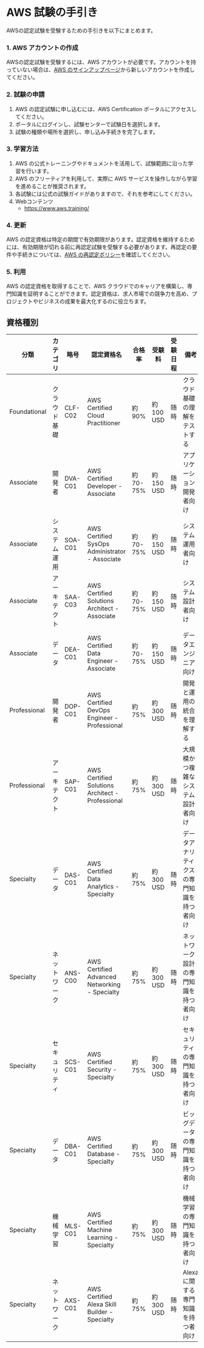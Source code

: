 # AWS 試験の手引き

AWSの認定試験を受験するための手引きを以下にまとめます。

### 1. AWS アカウントの作成
AWSの認定試験を受験するには、AWS アカウントが必要です。アカウントを持っていない場合は、[AWS のサインアップページ](https://portal.aws.amazon.com/billing/signup#/start/email)から新しいアカウントを作成してください。

### 2. 試験の申請
1. AWS の認定試験に申し込むには、AWS Certification ポータルにアクセスしてください。
2. ポータルにログインし、試験センターで試験日を選択します。
3. 試験の種類や場所を選択し、申し込み手続きを完了します。

### 3. 学習方法
1. AWS の公式トレーニングやドキュメントを活用して、試験範囲に沿った学習を行います。
2. AWS のフリーティアを利用して、実際に AWS サービスを操作しながら学習を進めることが推奨されます。
3. 各試験には公式の試験ガイドがありますので、それを参考にしてください。
4. Webコンテンツ 
   - https://www.aws.training/ 

### 4. 更新
AWS の認定資格は特定の期間で有効期限があります。認定資格を維持するためには、有効期限が切れる前に再認定試験を受験する必要があります。再認定の要件や手続きについては、[AWS の再認定ポリシー](https://aws.amazon.com/jp/certification/recertification/)を確認してください。

### 5. 利用
AWS の認定資格を取得することで、AWS クラウドでのキャリアを構築し、専門知識を証明することができます。認定資格は、求人市場での競争力を高め、プロジェクトやビジネスの成果を最大化するのに役立ちます。

## 資格種別

| 分類 | カテゴリ | 略号 | 認定資格名 | 合格率 | 受験料 | 受験日程 | 備考 |
|-------|---------|------|------------|--------|--------|---------|------|
| Foundational | クラウド基礎 | CLF-C02 | AWS Certified Cloud Practitioner | 約90% | 約100 USD | 随時 | クラウド基礎の理解をテストする |
| Associate | 開発者     | DVA-C01 | AWS Certified Developer - Associate | 約70-75% | 約150 USD | 随時 | アプリケーション開発者向け |
| Associate | システム運用 | SOA-C01 | AWS Certified SysOps Administrator - Associate | 約70-75% | 約150 USD | 随時 | システム運用者向け |
| Associate | アーキテクト | SAA-C03 | AWS Certified Solutions Architect - Associate | 約70-75% | 約150 USD | 随時 | システム設計者向け |
| Associate | データ | DEA-C01 | AWS Certified Data Engineer - Associate | 約70-75% | 約150 USD | 随時 | データエンジニア向け |
| Professional | 開発者     | DOP-C01 | AWS Certified DevOps Engineer - Professional | 約75% | 約300 USD | 随時 | 開発と運用の統合を理解する |
| Professional | アーキテクト | SAP-C01 | AWS Certified Solutions Architect - Professional | 約75% | 約300 USD | 随時 | 大規模かつ複雑なシステム設計者向け |
| Specialty | データ      | DAS-C01 | AWS Certified Data Analytics - Specialty | 約75% | 約300 USD | 随時 | データアナリティクスの専門知識を持つ者向け |
| Specialty | ネットワーク | ANS-C00 | AWS Certified Advanced Networking - Specialty | 約75% | 約300 USD | 随時 | ネットワーク設計の専門知識を持つ者向け |
| Specialty | セキュリティ | SCS-C01 | AWS Certified Security - Specialty | 約75% | 約300 USD | 随時 | セキュリティの専門知識を持つ者向け |
| Specialty | データ      | DBA-C01 | AWS Certified Database - Specialty | 約75% | 約300 USD | 随時 | ビッグデータの専門知識を持つ者向け |
| Specialty | 機械学習 | MLS-C01 | AWS Certified Machine Learning - Specialty | 約75% | 約300 USD | 随時 | 機械学習の専門知識を持つ者向け |
| Specialty | ネットワーク | AXS-C01 | AWS Certified Alexa Skill Builder - Specialty | 約75% | 約300 USD | 随時 | Alexaに関する専門知識を持つ者向け |
